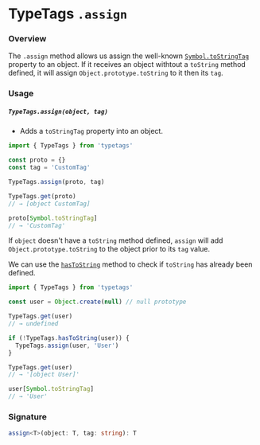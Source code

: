 # TypeTags `.assign`

### Overview

The `.assign` method allows us assign the well-known [`Symbol.toStringTag`](https://developer.mozilla.org/en-US/docs/Web/JavaScript/Reference/Global_Objects/Symbol/toStringTag) property to an object. If it receives an object withtout a `toString` method defined, it will assign `Object.prototype.toString` to it then its `tag`.

### Usage

##### `TypeTags.assign(object, tag)`

- Adds a `toStringTag` property into an object.

```js
import { TypeTags } from 'typetags'

const proto = {}
const tag = 'CustomTag'

TypeTags.assign(proto, tag)

TypeTags.get(proto)
// → [object CustomTag]

proto[Symbol.toStringTag]
// → 'CustomTag'
```

If `object` doesn't have a `toString` method defined, `assign` will add `Object.prototype.toString` to the object prior to its `tag` value.

We can use the [`hasToString`]() method to check if `toString` has already been defined.

```js
import { TypeTags } from 'typetags'

const user = Object.create(null) // null prototype

TypeTags.get(user)
// → undefined

if (!TypeTags.hasToString(user)) {
  TypeTags.assign(user, 'User')
}

TypeTags.get(user)
// → '[object User]'

user[Symbol.toStringTag]
// → 'User'
```

### Signature

```ts
assign<T>(object: T, tag: string): T
```
